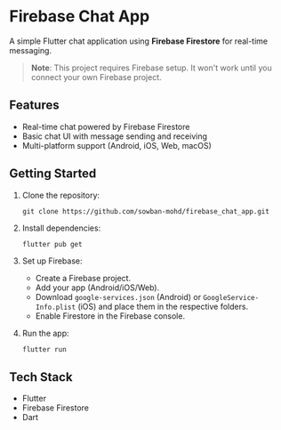 # Firebase Chat App

A simple Flutter chat application using **Firebase Firestore** for real-time messaging.

> **Note**: This project requires Firebase setup. It won't work until you connect your own Firebase project.

## Features
- Real-time chat powered by Firebase Firestore
- Basic chat UI with message sending and receiving
- Multi-platform support (Android, iOS, Web, macOS)

## Getting Started

1. Clone the repository:
   ```
   git clone https://github.com/sowban-mohd/firebase_chat_app.git
   ```

2. Install dependencies:
   ```
   flutter pub get
   ```

3. Set up Firebase:
   - Create a Firebase project.
   - Add your app (Android/iOS/Web).
   - Download `google-services.json` (Android) or `GoogleService-Info.plist` (iOS) and place them in the respective folders.
   - Enable Firestore in the Firebase console.

4. Run the app:
   ```bash
   flutter run
   ```

## Tech Stack
- Flutter
- Firebase Firestore
- Dart
